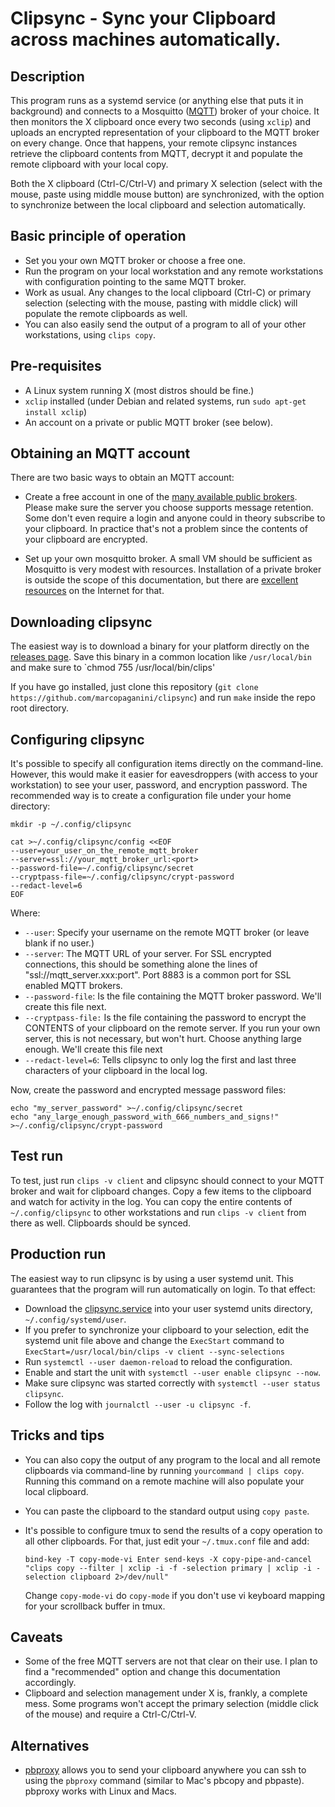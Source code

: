 # Clipsync - Sync your Clipboard across machines automatically.

## Description

This program runs as a systemd service (or anything else that puts it in
background) and connects to a Mosquitto ([MQTT](http://mosquitto.org)) broker
of your choice. It then monitors the X clipboard once every two seconds (using
`xclip`) and uploads an encrypted representation of your clipboard to the MQTT
broker on every change. Once that happens, your remote clipsync instances
retrieve the clipboard contents from MQTT, decrypt it and populate the remote
clipboard with your local copy.

Both the X clipboard (Ctrl-C/Ctrl-V) and primary X selection (select with the
mouse, paste using middle mouse button) are synchronized, with the option to
synchronize between the local clipboard and selection automatically.

## Basic principle of operation

* Set you your own MQTT broker or choose a free one.
* Run the program on your local workstation and any remote workstations
  with configuration pointing to the same MQTT broker.
* Work as usual. Any changes to the local clipboard (Ctrl-C) or primary selection
  (selecting with the mouse, pasting with middle click) will populate the remote
  clipboards as well.
* You can also easily send the output of a program to all of your other workstations,
  using `clips copy`.

## Pre-requisites

* A Linux system running X (most distros should be fine.)
* `xclip` installed (under Debian and related systems, run `sudo apt-get install xclip`)
* An account on a private or public MQTT broker (see below).

## Obtaining an MQTT account

There are two basic ways to obtain an MQTT account:

* Create a free account in one of the [many available public brokers](https://mntolia.com/10-free-public-private-mqtt-brokers-for-testing-prototyping/). Please make sure the server you choose supports message retention. Some
don't even require a login and anyone could in theory subscribe to your clipboard. In practice
that's not a problem since the contents of your clipboard are encrypted.

* Set up your own mosquitto broker. A small VM should be sufficient as Mosquitto is
  very modest with resources. Installation of a private broker is outside the scope of
  this documentation, but there are [excellent resources](https://www.digitalocean.com/community/tutorials/how-to-install-and-secure-the-mosquitto-mqtt-messaging-broker-on-debian-10) on the Internet for that.

## Downloading clipsync

The easiest way is to download a binary for your platform directly on the [releases page](https://github.com/marcopaganini/clipsync/releases). Save this binary in a common location like `/usr/local/bin` and
make sure to `chmod 755 /usr/local/bin/clips'

If you have go installed, just clone this repository (`git clone https://github.com/marcopaganini/clipsync`)
and run `make` inside the repo root directory.

## Configuring clipsync

It's possible to specify all configuration items directly on the command-line.
However, this would make it easier for eavesdroppers (with access to your
workstation) to see your user, password, and encryption password. The
recommended way is to create a configuration file under your home directory:

```
mkdir -p ~/.config/clipsync

cat >~/.config/clipsync/config <<EOF
--user=your_user_on_the_remote_mqtt_broker
--server=ssl://your_mqtt_broker_url:<port>
--password-file=~/.config/clipsync/secret
--cryptpass-file=~/.config/clipsync/crypt-password
--redact-level=6
EOF
```

Where:
* `--user`: Specify your username on the remote MQTT broker (or leave blank if no user.)
* `--server`:  The MQTT URL of your server. For SSL encrypted connections, this should be something alone the
  lines of "ssl://mqtt_server.xxx:port". Port 8883 is a common port for SSL enabled MQTT brokers.
* `--password-file`: Is the file containing the MQTT broker password. We'll create this file next.
* `--cryptpass-file:` Is the file containing the password to encrypt the CONTENTS of your clipboard on the remote server. If you run your own server, this is not necessary, but won't hurt. Choose anything large enough. We'll
create this file next
* `--redact-level=6`: Tells clipsync to only log the first and last three characters of your clipboard in the local log.

Now, create the password and encrypted message password files:

```
echo "my_server_password" >~/.config/clipsync/secret
echo "any_large_enough_password_with_666_numbers_and_signs!" >~/.config/clipsync/crypt-password
```

## Test run

To test, just run `clips -v client` and clipsync should connect to your MQTT broker and wait for
clipboard changes. Copy a few items to the clipboard and watch for activity in the log. You can
copy the entire contents of `~/.config/clipsync` to other workstations and run `clips -v client` from
there as well. Clipboards should be synced.

## Production run

The easiest way to run clipsync is by using a user systemd unit. This guarantees that the program will
run automatically on login. To that effect:

* Download the [clipsync.service](https://github.com/marcopaganini/clipsync/blob/master/extras/systemd/clipsync.service) into your user systemd units directory, `~/.config/systemd/user`.
* If you prefer to synchronize your clipboard to your selection, edit the systemd unit file above and change
  the `ExecStart` command to `ExecStart=/usr/local/bin/clips -v client --sync-selections`
* Run `systemctl --user daemon-reload` to reload the configuration.
* Enable and start the unit with `systemctl --user enable clipsync --now`.
* Make sure clipsync was started correctly with `systemctl --user status clipsync`.
* Follow the log with `journalctl --user -u clipsync -f`.

## Tricks and tips

* You can also copy the output of any program to the local and all remote clipboards via command-line by running
  `yourcommand | clips copy`. Running this command on a remote machine will also populate your local clipboard.
* You can paste the clipboard to the standard output using `copy paste`.
* It's possible to configure tmux to send the results of a copy operation to all other clipboards. For that, just
edit your `~/.tmux.conf` file and add:

  ```
  bind-key -T copy-mode-vi Enter send-keys -X copy-pipe-and-cancel "clips copy --filter | xclip -i -f -selection primary | xclip -i -selection clipboard 2>/dev/null"
  ```

  Change `copy-mode-vi` do `copy-mode` if you don't use vi keyboard mapping for your scrollback buffer in tmux.

## Caveats

* Some of the free MQTT servers are not that clear on their use. I plan to find a "recommended" option and
  change this documentation accordingly.
* Clipboard and selection management under X is, frankly, a complete mess. Some programs won't accept the
  primary selection (middle click of the mouse) and require a Ctrl-C/Ctrl-V.

## Alternatives

* [pbproxy](https://github.com/nikvdp/pbproxy) allows you to send your clipboard anywhere you can ssh to
  using the `pbproxy` command (similar to Mac's pbcopy and pbpaste). pbproxy works with Linux and Macs.
